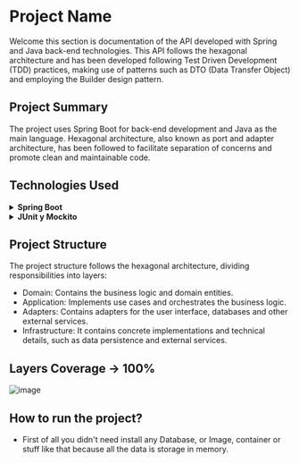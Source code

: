 # Project Name

Welcome this section is documentation of the API developed with Spring and Java back-end technologies. This API follows the hexagonal architecture and has been developed following Test Driven Development (TDD) practices, making use of patterns such as DTO (Data Transfer Object) and employing the Builder design pattern.

## Project Summary

The project uses Spring Boot for back-end development and Java as the main language. Hexagonal architecture, also known as port and adapter architecture, has been followed to facilitate separation of concerns and promote clean and maintainable code.

## Technologies Used

<details>
<summary><b>Spring Boot</b></summary>

Spring Boot is a framework for building Java-based enterprise applications. It simplifies the process of building production-ready applications and provides a convention-over-configuration approach.

<details>


<blockquote>
  <summary><b>Dependencies</b></summary>
  - Spring Web 
  - Spring Data JPA 
  - Spring Starter Test 
  - H2 Database (To storage all data in memory)
  - Lombok
  
</blockquote>

</details>

</details>

</details>
<details>
<summary><b>JUnit y Mockito</b></summary>
  Used to perform unit tests and follow TDD methodology.
</details>

## Project Structure

The project structure follows the hexagonal architecture, dividing responsibilities into layers:

- Domain: Contains the business logic and domain entities.
- Application: Implements use cases and orchestrates the business logic.
- Adapters: Contains adapters for the user interface, databases and other external services.
- Infrastructure: It contains concrete implementations and technical details, such as data persistence and external services.

## Layers Coverage -> 100%

![image](https://github.com/IsmaelTrocha/Evolution-Code/assets/114845174/40cf5bc1-fe9d-4504-b576-2acb9d08b7ba)

## How to run the project?

- First of all you didn't need install any Database, or Image, container or stuff like that because all the data is storage in memory.

